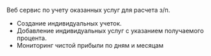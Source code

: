 Веб сервис по учету оказанных услуг для расчета з/п.
* Создание индивидуальных учеток.
* Добавление индивидуальных услуг с указанием получаемого процента.
* Мониторинг чистой прибыли по дням и месяцам
